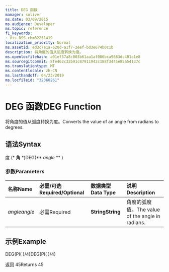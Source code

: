 ```yaml
---
title: DEG 函数
manager: soliver
ms.date: 03/09/2015
ms.audience: Developer
ms.topic: reference
f1_keywords:
- Vis_DSS.chm82251419
localization_priority: Normal
ms.assetid: ed3c7e1a-620d-a1f7-2eef-bd3e674b0c1b
description: 将角度的值从弧度转换为度。
ms.openlocfilehash: a01ef57a8c003b61aa1af086bca9683dc401a1e8
ms.sourcegitcommit: 8fe462c32b91c87911942c188f3445e85a54137c
ms.translationtype: MT
ms.contentlocale: zh-CN
ms.lasthandoff: 04/23/2019
ms.locfileid: "32360261"
---
```

# <a name="deg-function"></a><span data-ttu-id="50d43-103">DEG 函数</span><span class="sxs-lookup"><span data-stu-id="50d43-103">DEG Function</span></span>

<span data-ttu-id="50d43-104">将角度的值从弧度转换为度。</span><span class="sxs-lookup"><span data-stu-id="50d43-104">Converts the value of an angle from radians to degrees.</span></span>
  
## <a name="syntax"></a><span data-ttu-id="50d43-105">语法</span><span class="sxs-lookup"><span data-stu-id="50d43-105">Syntax</span></span>

<span data-ttu-id="50d43-106">度 (\* **角** \*)</span><span class="sxs-lookup"><span data-stu-id="50d43-106">DEG(\*\* *angle* \*\* )</span></span> 
  
### <a name="parameters"></a><span data-ttu-id="50d43-107">参数</span><span class="sxs-lookup"><span data-stu-id="50d43-107">Parameters</span></span>

|<span data-ttu-id="50d43-108">**名称**</span><span class="sxs-lookup"><span data-stu-id="50d43-108">**Name**</span></span>|<span data-ttu-id="50d43-109">**必需/可选**</span><span class="sxs-lookup"><span data-stu-id="50d43-109">**Required/Optional**</span></span>|<span data-ttu-id="50d43-110">**数据类型**</span><span class="sxs-lookup"><span data-stu-id="50d43-110">**Data Type**</span></span>|<span data-ttu-id="50d43-111">**说明**</span><span class="sxs-lookup"><span data-stu-id="50d43-111">**Description**</span></span>|
|:-----|:-----|:-----|:-----|
| <span data-ttu-id="50d43-112">_angle_</span><span class="sxs-lookup"><span data-stu-id="50d43-112">_angle_</span></span> <br/> |<span data-ttu-id="50d43-113">必需</span><span class="sxs-lookup"><span data-stu-id="50d43-113">Required</span></span>  <br/> |<span data-ttu-id="50d43-114">**String**</span><span class="sxs-lookup"><span data-stu-id="50d43-114">**String**</span></span> <br/> |<span data-ttu-id="50d43-115">角度的弧度值。</span><span class="sxs-lookup"><span data-stu-id="50d43-115">The value of the angle in radians.</span></span>  <br/> |
   
## <a name="example"></a><span data-ttu-id="50d43-116">示例</span><span class="sxs-lookup"><span data-stu-id="50d43-116">Example</span></span>

<span data-ttu-id="50d43-117">DEG(PI( )/4)</span><span class="sxs-lookup"><span data-stu-id="50d43-117">DEG(PI( )/4)</span></span> 
  
<span data-ttu-id="50d43-118">返回 45</span><span class="sxs-lookup"><span data-stu-id="50d43-118">Returns 45</span></span> 
  


